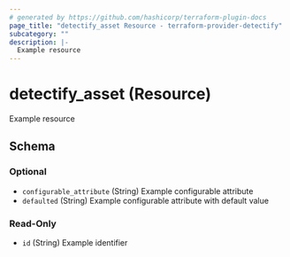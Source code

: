 ```yaml
---
# generated by https://github.com/hashicorp/terraform-plugin-docs
page_title: "detectify_asset Resource - terraform-provider-detectify"
subcategory: ""
description: |-
  Example resource
---
```


# detectify_asset (Resource)

Example resource



<!-- schema generated by tfplugindocs -->
## Schema

### Optional

- `configurable_attribute` (String) Example configurable attribute
- `defaulted` (String) Example configurable attribute with default value

### Read-Only

- `id` (String) Example identifier
